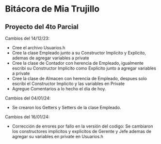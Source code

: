# Bitácora de Mia Trujillo

## Proyecto del 4to Parcial

Cambios del 14/12/23:
- Cree el archivo Usuarios.h
- Cree la clase Empleado junto a su Constructor Implicito y Explicito, ademas de agregar variables a private
- Cree la clase de Contador con herencia de Empleado, igualmente escribi su Constructor Implicito como Explicito junto a agregar variables a private
- Cree la clase de Almacen con herencia de Empleado, despues solo escribi el Constructor Implicito y las variables en Private
- Agregue Comentarios a lo hecho el dia de hoy.

Cambios del 04/01/24:
- Se crearon los Getters y Setters de la clase Empleado.

Cambios del 16/01/24:
- Corrección de errores por fallo en la versión del codigo: Se cambiaron los constructores implicitos y explicitos de Gerente y Jefe ademas de agregar su variables en private en Usuarios.h